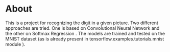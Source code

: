 # About
This is a project for recognizing the digit in a given picture. Two different approaches are tried. One is based on Convolutional Neural Network and the other on Softmax Regression . The models are trained and tested on the MNIST dataset (as is already present in tensorflow.examples.tutorials.mnist module ). 
